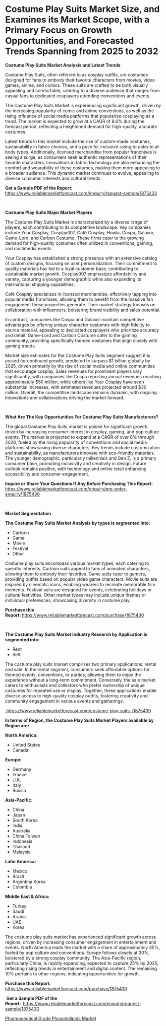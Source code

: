 <p><h1>Costume Play Suits Market Size, and Examines its Market Scope, with a Primary Focus on Growth Opportunities, and Forecasted Trends Spanning from 2025 to 2032</h1></p><p><strong>Costume Play Suits Market Analysis and Latest Trends</strong></p>
<p><p>Costume Play Suits, often referred to as cosplay outfits, are costumes designed for fans to embody their favorite characters from movies, video games, anime, and comics. These suits are crafted to be both visually appealing and comfortable, catering to a diverse audience that ranges from casual fans to dedicated cosplayers attending conventions and events.</p><p>The Costume Play Suits Market is experiencing significant growth, driven by the increasing popularity of comic and anime conventions, as well as the rising influence of social media platforms that popularize cosplaying as a trend. The market is expected to grow at a CAGR of 8.6% during the forecast period, reflecting a heightened demand for high-quality, accurate costumes. </p><p>Latest trends in this market include the rise of custom-made costumes, sustainability in fabric choices, and a push for inclusive sizing to cater to all body types. Additionally, licensed merchandise from popular franchises is seeing a surge, as consumers seek authentic representations of their favorite characters. Innovations in fabric technology are also enhancing the comfort and wearability of these costumes, making them more appealing to a broader audience. This dynamic market continues to evolve, appealing to diverse consumer interests and cultural trends.</p></p>
<p><strong>Get a Sample PDF of the Report:&nbsp;</strong> <a href="https://www.reliablemarketforecast.com/enquiry/request-sample/1875430?utm_campaign=3089&utm_medium=2&utm_source=Github&utm_content=ia&utm_term=28032025&utm_id=costume-play-suits">https://www.reliablemarketforecast.com/enquiry/request-sample/1875430</a></p>
<p>&nbsp;</p>
<p><strong>Costume Play Suits Major Market Players</strong></p>
<p><p>The Costume Play Suits Market is characterized by a diverse range of players, each contributing to its competitive landscape. Key companies include Your Cosplay, Cosplay007, Café Cosplay, Howla, Cospa, Galaxor, Game-Lord, and Carbon Costume. These firms cater to the growing demand for high-quality costumes often utilized in conventions, gaming, and multimedia events.</p><p>Your Cosplay has established a strong presence with an extensive catalog of custom designs, focusing on user personalization. Their commitment to quality materials has led to a loyal customer base, contributing to sustainable market growth. Cosplay007 emphasizes affordability and variety, capturing a younger demographic while also expanding its international shipping capabilities.</p><p>Café Cosplay specializes in licensed merchandise, effectively tapping into popular media franchises, allowing them to benefit from the massive fan engagement these properties generate. Their market strategy focuses on collaboration with influencers, bolstering brand visibility and sales potential.</p><p>In contrast, companies like Cospa and Galaxor maintain competitive advantages by offering unique character costumes with high fidelity to source material, appealing to dedicated cosplayers who prioritize accuracy and detail. Game-Lord and Carbon Costume cater to the gaming community, providing specifically themed costumes that align closely with gaming trends.</p><p>Market size estimates for the Costume Play Suits segment suggest it is poised for continued growth, predicted to surpass $1 billion globally by 2025, driven primarily by the rise of social media and online communities that encourage cosplay. Sales revenues for prominent players vary significantly, with companies like Cospa reporting annual revenues reaching approximately $50 million, while others like Your Cosplay have seen substantial increases, with estimated revenues projected around $30 million. Overall, the competitive landscape remains dynamic, with ongoing innovations and collaborations driving the market forward.</p></p>
<p>&nbsp;</p>
<p><strong>What Are The Key Opportunities For Costume Play Suits Manufacturers?</strong></p>
<p><p>The global Costume Play Suits market is poised for significant growth, driven by increasing consumer interest in cosplay, gaming, and pop culture events. The market is projected to expand at a CAGR of over 8% through 2028, fueled by the rising popularity of conventions and social media platforms showcasing diverse characters. Key trends include customization and sustainability, as manufacturers innovate with eco-friendly materials. The younger demographic, particularly millennials and Gen Z, is a primary consumer base, promoting inclusivity and creativity in design. Future outlook remains positive, with technology and online retail enhancing accessibility and consumer engagement.</p></p>
<p><strong>Inquire or Share Your Questions If Any Before Purchasing This Report:</strong> <a href="https://www.reliablemarketforecast.com/enquiry/pre-order-enquiry/1875430?utm_campaign=3089&utm_medium=2&utm_source=Github&utm_content=ia&utm_term=28032025&utm_id=costume-play-suits">https://www.reliablemarketforecast.com/enquiry/pre-order-enquiry/1875430</a></p>
<p>&nbsp;</p>
<p><strong>Market Segmentation</strong></p>
<p><strong>The Costume Play Suits Market Analysis by types is segmented into:</strong></p>
<p><ul><li>Cartoon</li><li>Game</li><li>Movie</li><li>Festival</li><li>Other</li></ul></p>
<p><p>Costume play suits encompass various market types, each catering to specific interests. Cartoon suits appeal to fans of animated characters, allowing them to embody their favorites. Game suits cater to gamers, providing outfits based on popular video game characters. Movie suits are inspired by cinematic icons, enabling wearers to recreate memorable film moments. Festival suits are designed for events, celebrating holidays or cultural festivities. Other market types may include unique themes or individual preferences, showcasing diversity in costume play.</p></p>
<p><strong>Purchase this Report:&nbsp;</strong><a href="https://www.reliablemarketforecast.com/purchase/1875430?utm_campaign=3089&utm_medium=2&utm_source=Github&utm_content=ia&utm_term=28032025&utm_id=costume-play-suits">https://www.reliablemarketforecast.com/purchase/1875430</a></p>
<p>&nbsp;</p>
<p><strong>The Costume Play Suits Market Industry Research by Application is segmented into:</strong></p>
<p><ul><li>Rent</li><li>Sell</li></ul></p>
<p><p>The costume play suits market comprises two primary applications: rental and sale. In the rental segment, consumers seek affordable options for themed events, conventions, or parties, allowing them to enjoy the experience without a long-term commitment. Conversely, the sale market caters to enthusiasts and collectors who prefer ownership of unique costumes for repeated use or display. Together, these applications enable diverse access to high-quality cosplay outfits, fostering creativity and community engagement in various events and gatherings.</p></p>
<p><a href="https://www.reliablemarketforecast.com/costume-play-suits-r1875430?utm_campaign=3089&utm_medium=2&utm_source=Github&utm_content=ia&utm_term=28032025&utm_id=costume-play-suits">&nbsp;https://www.reliablemarketforecast.com/costume-play-suits-r1875430</a></p>
<p><strong>In terms of Region, the Costume Play Suits Market Players available by Region are:</strong></p>
<p>
    <p> <strong> North America: </strong>
        <ul>
            <li>United States</li>
            <li>Canada</li>
        </ul>
        </p> 
    <p> <strong> Europe: </strong>
        <ul>
            <li>Germany</li>
            <li>France</li>
            <li>U.K.</li>
            <li>Italy</li>
            <li>Russia</li>
        </ul>
        </p> 
    <p> <strong> Asia-Pacific: </strong>
        <ul>
            <li>China</li>
            <li>Japan</li>
            <li>South Korea</li>
            <li>India</li>
            <li>Australia</li>
            <li>China Taiwan</li>
            <li>Indonesia</li>
            <li>Thailand</li>
            <li>Malaysia</li>
        </ul>
        </p> 
    <p> <strong> Latin America: </strong>
        <ul>
            <li>Mexico</li>
            <li>Brazil</li>
            <li>Argentina Korea</li>
            <li>Colombia</li>
        </ul>
        </p> 
    <p> <strong> Middle East & Africa: </strong>
        <ul>
            <li>Turkey</li>
            <li>Saudi</li>
            <li>Arabia</li>
            <li>UAE</li>
            <li>Korea</li>
        </ul>
    </p>
    </p>
<p><p>The costume play suits market has experienced significant growth across regions, driven by increasing consumer engagement in entertainment and events. North America leads the market with a share of approximately 35%, fueled by pop culture and conventions. Europe follows closely at 30%, bolstered by a strong cosplay community. The Asia-Pacific region, particularly China, is rapidly expanding, expected to capture 25% by 2025, reflecting rising trends in entertainment and digital content. The remaining 10% pertains to other regions, indicating opportunities for growth.</p></p>
<p><strong>Purchase this Report: </strong><a href="https://www.reliablemarketforecast.com/purchase/1875430?utm_campaign=3089&utm_medium=2&utm_source=Github&utm_content=ia&utm_term=28032025&utm_id=costume-play-suits">https://www.reliablemarketforecast.com/purchase/1875430</a></p>
<p>&nbsp;<strong>Get a Sample PDF of the Report:&nbsp;&nbsp;</strong><a href="https://www.reliablemarketforecast.com/enquiry/request-sample/1875430?utm_campaign=3089&utm_medium=2&utm_source=Github&utm_content=ia&utm_term=28032025&utm_id=costume-play-suits">https://www.reliablemarketforecast.com/enquiry/request-sample/1875430</a></p>
<p><strong></strong></p>
<p><p><a href="https://github.com/awalinfucci/Market-Research-Report-List-1/blob/main/pharmaceutical-grade-phospholipids-market.md?utm_campaign=3089&utm_medium=2&utm_source=Github&utm_content=ia&utm_term=28032025&utm_id=costume-play-suits">Pharmaceutical Grade Phospholipids Market</a></p></p>